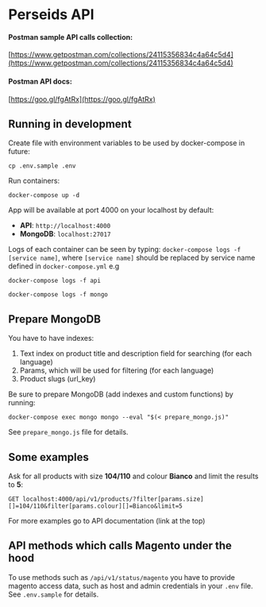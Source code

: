 # Perseids API

#### Postman sample API calls collection:
[https://www.getpostman.com/collections/24115356834c4a64c5d4](https://www.getpostman.com/collections/24115356834c4a64c5d4)

#### Postman API docs:
[https://goo.gl/fgAtRx](https://goo.gl/fgAtRx)


## Running in development
Create file with environment variables to be used by docker-compose in future:
```
cp .env.sample .env
```

Run containers:
```
docker-compose up -d
```

App will be available at port 4000 on your localhost by default:

* **API**: `http://localhost:4000`
* **MongoDB**: `localhost:27017`

Logs of each container can be seen by typing: `docker-compose logs -f [service name]`, where `[service name]` should be replaced by service name defined in `docker-compose.yml` e.g
```
docker-compose logs -f api
```
```
docker-compose logs -f mongo
```

## Prepare MongoDB
You have to have indexes:

1. Text index on product title and description field for searching (for each language)
2. Params, which will be used for filtering (for each language)
3. Product slugs (url_key)

Be sure to prepare MongoDB (add indexes and custom functions) by running:
```
docker-compose exec mongo mongo --eval "$(< prepare_mongo.js)"
````

See `prepare_mongo.js` file for details.


## Some examples

Ask for all products with size **104/110** and colour **Bianco** and limit the results to **5**:
```
GET localhost:4000/api/v1/products/?filter[params.size][]=104/110&filter[params.colour][]=Bianco&limit=5
```

For more examples go to API documentation (link at the top)


## API methods which calls Magento under the hood

To use methods such as `/api/v1/status/magento` you have to provide magento access data, such as host and admin credentials in your `.env` file.
See `.env.sample` for details.
